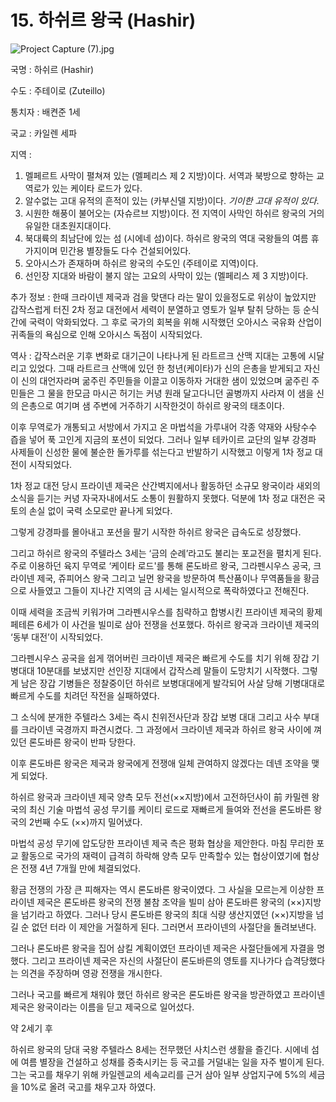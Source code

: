 # 15. 하쉬르 왕국 (Hashir)

![Project Capture (7).jpg](15%20%E1%84%92%E1%85%A1%E1%84%89%E1%85%B1%E1%84%85%E1%85%B3%20%E1%84%8B%E1%85%AA%E1%86%BC%E1%84%80%E1%85%AE%E1%86%A8%20(Hashir)%200076763788994ebea18ab9d96f087a2d/Project_Capture_(7).jpg)

국명 : 하쉬르 (Hashir)

수도 : 주테이로 (Zuteillo)

통치자 : 배켠준 1세

국교 : 카일렌 세파

지역 : 

1. 멜페르트 사막이 펼쳐져 있는 (멜페리스 제 2 지방)이다. 서역과 북방으로 향하는 교역로가 있는 케이타 로드가 있다. 
2. 알수없는 고대 유적의 흔적이 있는 (카부신델 지방)이다. *기이한 고대 유적이 있다*.
3. 시원한 해풍이 불어오는 (자슈르브 지방)이다. 전 지역이 사막인 하쉬르 왕국의 거의 유일한 대초원지대이다.
4. 북대륙의 최남단에 있는 섬 (시에네 섬)이다. 하쉬르 왕국의 역대 국왕들의 여름 휴가지이며 민간용 별장들도 다수 건설되어있다.
5. 오아시스가 존재하며 하쉬르 왕국의 수도인 (주테이로 지역)이다.
6. 선인장 지대와 바람이 불지 않는 고요의 사막이 있는 (멜페리스 제 3 지방)이다. 

추가 정보 : 한때 크라이넨 제국과 검을 맞댄다 라는 말이 있을정도로 위상이 높았지만 갑작스럽게 터진 2차 정교 대전에서 세력이 분열하고 영토가 일부 탈취 당하는 등 순식간에 국력이 악화되었다. 그 후로 국가의 회복을 위해 시작했던 오아시스 국유화 산업이 귀족들의 욕심으로 인해 오아시스 독점이 시작되었다.

역사 : 갑작스러운 기후 변화로 대기근이 나타나게 된 라트르크 산맥 지대는 고통에 시달리고 있었다. 그때 라트르크 산맥에 있던 한 청년(케이타)가 신의 은총을 받게되고 자신이 신의 대언자라며 굶주린 주민들을 이끌고 이동하자 거대한 샘이 있었으며 굶주린 주민들은 그 물을 한모금 마시곤 허기는 커녕 원래 달고다니던 골병까지 사라져 이 샘을 신의 은총으로 여기며 샘 주변에 거주하기 시작한것이 하쉬르 왕국의 태초이다.

이후 무역로가 개통되고 서방에서 가지고 온 마법석을 가루내어 각종 약재와 사탕수수 즙을 넣어 푹 고인게 지금의 포션이 되었다. 그러나 일부 테카이르 교단의 일부 강경파 사제들이 신성한 물에 불순한 돌가루를 섞는다고 반발하기 시작했고 이렇게 1차 정교 대전이 시작되었다. 

1차 정교 대전 당시 프라이넨 제국은 산간벽지에서나 활동하던 소규모 왕국이라 새외의 소식을 듣기는 커녕 자국자내에서도 소통이 원활하지 못했다. 덕분에 1차 정교 대전은 국토의 손실 없이 국력 소모로만 끝나게 되었다.

그렇게 강경파를 몰아내고 포션을 팔기 시작한 하쉬르 왕국은 급속도로 성장했다.

그리고 하쉬르 왕국의 주텔라스 3세는 ‘금의 순례’라고도 불리는 포교전을 펼치게 된다. 주로 이용하던 육지 무역로 ‘케이타 로드'를 통해 론도바르 왕국, 그라펜시우스 공국, 크라이넨 제국, 쥬피어스 왕국 그리고 닐먼 왕국을 방문하여 특산품이나 무역품들을 황금으로 사들였고 그들이 지나간 지역의 금 시세는 일시적으로 폭락하였다고 전해진다.

이때 세력을 조금씩 키워가며 그라펜시우스를 침략하고 합병시킨 프라이넨 제국의 황제 페테른 6세가 이 사건을 빌미로 삼아 전쟁을 선포했다. 하쉬르 왕국과 크라이넨 제국의 ‘동부 대전’이 시작되었다.

그라펜시우스 공국을 쉽게 꺾어버린 크라이넨 제국은 빠르게 수도를 치기 위해 장갑 기병대대 10분대를 보냈지만 선인장 지대에서 갑작스레 말들이 도망치기 시작했다. 그렇게 남은 장갑 기병들은 정찰중이던 하쉬르 보병대대에게 발각되어 사살 당해 기병대대로 빠르게 수도를 치려던 작전을 실패하였다. 

그 소식에 분개한 주텔라스 3세는 즉시 친위전사단과 장갑 보병 대대 그리고 사수 부대를 크라이넨 국경까지 파견시켰다. 그 과정에서 크라이넨 제국과 하쉬르 왕국 사이에 껴 있던 론도바른 왕국이 반파 당한다.

이후 론도바른 왕국은 제국과 왕국에게 전쟁애 일체 관여하지 않겠다는 데넨 조약을 맺게 되었다.

하쉬르 왕국과 크라이넨 제국 양측 모두 전선(××지방)에서 고전하던사이 前 카밀렌 왕국의 최신 기술 마법석 공성 무기를 케이티 로드로 재빠르게 들여와 전선을 론도바른 왕국의 2번째 수도 (××)까지 밀어냈다.

마법석 공성 무기에 압도당한 프라이넨 제국 측은 평화 협상을 제안한다. 마침 무리한 포교 활동으로 국가의 재력이 급격히 하락해 양측 모두 만족할수 있는 협상이였기에 협상은 전쟁 4년 7개월 만에 체결되었다.

황금 전쟁의 가장 큰 피해자는 역시 론도바른 왕국이였다. 그 사실을 모르는게 이상한 프라이넨 제국은 론도바른 왕국의 전쟁 불참 조약을 빌미 삼아 론도바른 왕국의 (××)지방을 넘기라고 하였다. 그러나 당시 론도바른 왕국의 최대 식량 생산지였던 (××)지방을 넘길 순 없던 터라 이 제안을 거절하게 된다. 그러면서 프라이넨의 사절단을 돌려보낸다. 

그러나 론도바른 왕국을 집어 삼킬 계획이였던 프라이넨 제국은 사절단들에게 자결을 명했다. 그리고 프라이넨 제국은 자신의 사절단이 론도바른의 영토를 지나가다 습격당했다는 의견을 주장하며 영광 전쟁을 개시한다.

그러나 국고를 빠르게 채워야 했던 하쉬르 왕국은 론도바른 왕국을 방관하였고 프라이넨 제국은 왕국이라는 이름을 딛고 제국으로 일어섰다.

약 2세기 후

하쉬르 왕국의 당대 국왕 주텔라스 8세는 전무했던 사치스런 생활을 즐긴다. 시에네 섬에 여름 별장을 건설하고 성채를 증축시키는 등 국고를 거덜내는 일을 자주 벌이게 된다. 그는 국고를 채우기 위해 카일렌교의 세속교리를 근거 삼아 일부 상업지구에 5%의 세금을 10%로 올려 국고를 채우고자 하였다.